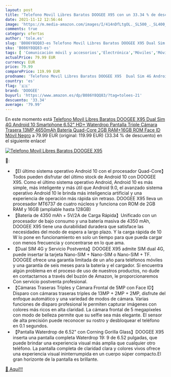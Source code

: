 ```yaml
---
layout: post
title: 'Telefono Movil Libres Baratos DOOGEE X95 con un 33.34 % de descuento'
date: 2021-11-12 12:56:44
image: 'https://m.media-amazon.com/images/I/414nDfLtgOL._SL500_._SL400_.jpg'
comments: true
category: ofertas
author: 'tole.es'
slug: 'B086Y8QQ83-es Telefono Movil Libres Baratos DOOGEE X95 Dual Sim 4G...'
sku: 'B086Y8QQ83-es'
tags: [ 'Comunicación móvil y accesorios','Electrónica','Móviles','Móviles y smartphones libres','android','doogee', ]
actualPrice: 79.99 EUR
currency: EUR
price: 79.99
comparePrice: 119.99 EUR
prodname: 'Telefono Movil Libres Baratos DOOGEE X95  Dual Sim 4G Android 10 Smartphone  6.52" HD+ Waterdrop Pantalla Triple Cámara Trasera 13MP  4650mAh Batería  Quad-Core 2GB RAM+16GB ROM Face ID Móvil Negro'
country: 'es'
flag: '🇪🇸'
brand: 'DOOGEE'
buyurl: 'https://www.amazon.es/dp/B086Y8QQ83/?tag=tolees-21'
descuento: '33.34'
average: '79.99'
---
```


En este momento está [Telefono Movil Libres Baratos DOOGEE X95  Dual Sim 4G Android 10 Smartphone  6.52" HD+ Waterdrop Pantalla Triple Cámara Trasera 13MP  4650mAh Batería  Quad-Core 2GB RAM+16GB ROM Face ID Móvil Negro](https://www.amazon.es/dp/B086Y8QQ83/?tag=tolees-21) a 79.99 EUR (original: 119.99 EUR) (33.34 %  de descuento) en el siguiente enlace!

[![Telefono Movil Libres Baratos DOOGEE X95](https://m.media-amazon.com/images/I/414nDfLtgOL._SL500_._SL400_.jpg)](https://www.amazon.es/dp/B086Y8QQ83/?tag=tolees-21)

🔎:

- 【El último sistema operativo Android 10 con el procesador Quad-Core】Todos pueden disfrutar del último stock de Android 10 con DOOGEE X95. Como el último sistema operativo Android, Android 10 es más simple, más inteligente y más útil que Android 9.0, el avanzado sistema operativo Android 10 le brinda más inteligencia artificial y una experiencia de operación más rápida sin retraso. DOOGEE X95 lleva un procesador MT6737 de cuatro núcleos y funciona con ROM de 2GB RAM y 16GB (ampliable hasta 128GB)
- 【Batería de 4350 mAh + 5V/2A de Carga Rápida】Unificado con un procesador de bajo consumo y una batería masiva de 4350 mAh, DOOGEE X95 tiene una durabilidad duradera que satisface las necesidades del modo de espera a largo plazo. Y la carga rápida de 10 W lo pone en funcionamiento en solo un tiempo para que pueda cargar con menos frecuencia y concentrarse en lo que ama.
- 【Dual SIM 4G y Servicio Postventa】DOOGEE X95 admite SIM dual 4G, puede insertar la tarjeta Nano-SIM + Nano-SIM o Nano-SIM + TF. DOOGEE ofrece una garantía limitada de un año para teléfonos móviles y una garantía de seis meses para la batería y el cargador. Si encuentra algún problema en el proceso de uso de nuestros productos, no dude en contactarnos a través del buzón de Amazon, le proporcionaremos Con servicio postventa profesional.
- 【Cámaras Traseras Triples y Cámara Frontal de 5MP con Face ID】Disparo con cámaras traseras triples de 13MP + 2MP + 2MP, disfrute del enfoque automático y una variedad de modos de cámara. Varias funciones de disparo profesional le permiten capturar imágenes con colores más ricos en alta claridad. La cámara frontal de 5 megapíxeles con modo de belleza permite que su selfie sea más elegante. El sensor de alta precisión puede reconocer su rostro y desbloquear el teléfono en 0.1 segundos.
- 【Pantalla Waterdrop de 6.52" con Corning Gorilla Glass】DOOGEE X95 inserta una pantalla completa Waterdrop 19: 9 de 6.52 pulgadas, que puede brindar una experiencia visual más amplia que cualquier otro teléfono. La pantalla completa de claridad clara y colores vivos ofrece una experiencia visual ininterrumpida en un cuerpo súper compacto.El gran horizonte de la pantalla es brillante.

[🛒 Aquí!!!](https://www.amazon.es/dp/B086Y8QQ83/?tag=tolees-21)
